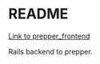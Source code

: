 # README
[Link to prepper_frontend](https://github.com/carriemathieu/prepper_frontend)

Rails backend to prepper.
